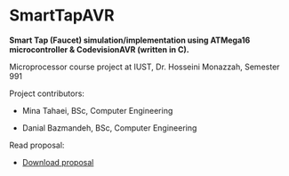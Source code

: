 # SmartTapAVR

**Smart Tap (Faucet) simulation/implementation using ATMega16 microcontroller & CodevisionAVR (written in C).**

Microprocessor course project at IUST, Dr. Hosseini Monazzah, Semester 991

Project contributors: 

* Mina Tahaei, BSc, Computer Engineering

* Danial Bazmandeh, BSc, Computer Engineering

Read proposal:

* [Download proposal](https://github.com/MinaTahaei/SmartTapAVR/blob/main/Microprocessor%20Proposal%20-%20Group%201.pdf)
